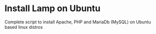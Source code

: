 # Install Lamp on Ubuntu
Complete script to install Apache, PHP and MariaDb (MySQL) on Ubuntu based linux distros
